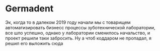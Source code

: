 # Germadent
Эк, когда то в далеком 2019 году начали мы с товарищем автоматизировать бизнесс процессы зуботехнической лаборатории, все шло успешно, однако у лаборатории сменилось начальство, и проект решили таки забросить. Ну а чтоб коддаром не пропадал, я решил его выложить сюда
